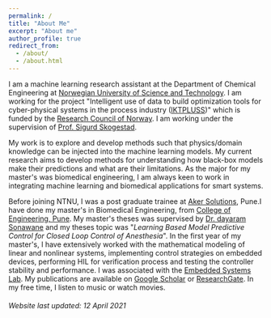 ```yaml
---
permalink: /
title: "About Me"
excerpt: "About me"
author_profile: true
redirect_from: 
  - /about/
  - /about.html
---
```


I am a machine learning research assistant at the Department of Chemical Engineering at <a href="https://www.ntnu.edu" target="_blank">Norwegian University of Science and Technology</a>. I am working for the project "Intelligent use of data to build optimization tools for cyber-physical systems in the process industry ([IKTPLUSS](https://www.google.com/url?sa=t&rct=j&q=&esrc=s&source=web&cd=&ved=2ahUKEwja873q-fbvAhWJl4sKHeCzAFYQFjABegQICxAD&url=https%3A%2F%2Fwww.forskningsradet.no%2Fom-forskningsradet%2Fpublikasjoner%2F2018%2Fprogramplan-gjelder-fra-2018%2F&usg=AOvVaw0rUxeyGw9JisQDuPEnuNU7))" which is funded by the [Research Council of Norway](https://www.forskningsradet.no/en/). I am working under the supervision of [Prof. Sigurd Skogestad](https://folk.ntnu.no/skoge/). 


My work is to explore and develop methods such that physics/domain knowledge can be injected into the machine learning models. My current research aims to develop methods for understanding how black-box models make their predictions and what are their limitations. As the major for my master's was biomedical engineering, I am always keen to work in integrating machine learning and biomedical applications for smart systems.

Before joining NTNU, I was a post graduate trainee at [Aker Solutions](https://www.akersolutions.com), Pune.I have done my master's in Biomedical Engineering, from [College of Engineering, Pune](https://www.coep.org.in). My master's theses was supervised by [Dr. dayaram Sonawane](http://www.coepembeddedlab.com/sonawane.html) and my theses topic was "*Learning Based Model Predictive Control for Closed Loop Control of Anesthesia*". In the first year of my master's, I have extensively worked with the mathematical modeling of linear and nonlinear systems, implementing control strategies on embedded devices, performing HIL for verification process and testing the controller stability and performance. I was associated with the [Embedded Systems Lab](http://www.coepembeddedlab.com). My publications are available on [Google Scholar](https://scholar.google.com/citations?user=rUQxY7QAAAAJ&hl=en) or [ResearchGate](https://www.researchgate.net/profile/Saket-Adhau). In my free time, I listen to music or watch movies.
###### Website last updated: 12 April 2021
